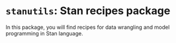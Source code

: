 # `stanutils`: Stan recipes package

In this package, you will find recipes for data wrangling and model programming in Stan language.



